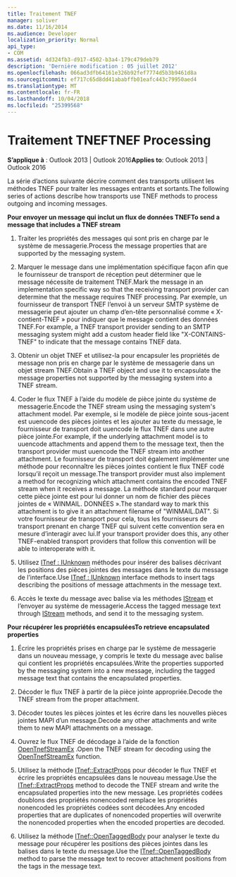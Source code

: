 ```yaml
---
title: Traitement TNEF
manager: soliver
ms.date: 11/16/2014
ms.audience: Developer
localization_priority: Normal
api_type:
- COM
ms.assetid: 4d324fb3-d917-4502-b3a4-179c479deb79
description: 'Dernière modification : 05 juillet 2012'
ms.openlocfilehash: 066ad3dfb64161e326b92fef7774d5b3b9461d8a
ms.sourcegitcommit: ef717c65d8dd41ababffb01eafc443c79950aed4
ms.translationtype: MT
ms.contentlocale: fr-FR
ms.lasthandoff: 10/04/2018
ms.locfileid: "25399568"
---
```

# <a name="tnef-processing"></a><span data-ttu-id="506aa-103">Traitement TNEF</span><span class="sxs-lookup"><span data-stu-id="506aa-103">TNEF Processing</span></span>

  
  
<span data-ttu-id="506aa-104">**S’applique à** : Outlook 2013 | Outlook 2016</span><span class="sxs-lookup"><span data-stu-id="506aa-104">**Applies to**: Outlook 2013 | Outlook 2016</span></span> 
  
<span data-ttu-id="506aa-105">La série d’actions suivante décrire comment des transports utilisent les méthodes TNEF pour traiter les messages entrants et sortants.</span><span class="sxs-lookup"><span data-stu-id="506aa-105">The following series of actions describe how transports use TNEF methods to process outgoing and incoming messages.</span></span>
  
 <span data-ttu-id="506aa-106">**Pour envoyer un message qui inclut un flux de données TNEF**</span><span class="sxs-lookup"><span data-stu-id="506aa-106">**To send a message that includes a TNEF stream**</span></span>
  
1. <span data-ttu-id="506aa-107">Traiter les propriétés des messages qui sont pris en charge par le système de messagerie.</span><span class="sxs-lookup"><span data-stu-id="506aa-107">Process the message properties that are supported by the messaging system.</span></span>
    
2. <span data-ttu-id="506aa-108">Marquer le message dans une implémentation spécifique façon afin que le fournisseur de transport de réception peut déterminer que le message nécessite de traitement TNEF.</span><span class="sxs-lookup"><span data-stu-id="506aa-108">Mark the message in an implementation specific way so that the receiving transport provider can determine that the message requires TNEF processing.</span></span> <span data-ttu-id="506aa-109">Par exemple, un fournisseur de transport TNEF l’envoi à un serveur SMTP système de messagerie peut ajouter un champ d’en-tête personnalisé comme « X-contient-TNEF » pour indiquer que le message contient des données TNEF.</span><span class="sxs-lookup"><span data-stu-id="506aa-109">For example, a TNEF transport provider sending to an SMTP messaging system might add a custom header field like "X-CONTAINS-TNEF" to indicate that the message contains TNEF data.</span></span>
    
3. <span data-ttu-id="506aa-110">Obtenir un objet TNEF et utilisez-la pour encapsuler les propriétés de message non pris en charge par le système de messagerie dans un objet stream TNEF.</span><span class="sxs-lookup"><span data-stu-id="506aa-110">Obtain a TNEF object and use it to encapsulate the message properties not supported by the messaging system into a TNEF stream.</span></span>
    
4. <span data-ttu-id="506aa-111">Coder le flux TNEF à l’aide du modèle de pièce jointe du système de messagerie.</span><span class="sxs-lookup"><span data-stu-id="506aa-111">Encode the TNEF stream using the messaging system's attachment model.</span></span> <span data-ttu-id="506aa-112">Par exemple, si le modèle de pièce jointe sous-jacent est uuencode des pièces jointes et les ajouter au texte du message, le fournisseur de transport doit uuencode le flux TNEF dans une autre pièce jointe.</span><span class="sxs-lookup"><span data-stu-id="506aa-112">For example, if the underlying attachment model is to uuencode attachments and append them to the message text, then the transport provider must uuencode the TNEF stream into another attachment.</span></span> <span data-ttu-id="506aa-113">Le fournisseur de transport doit également implémenter une méthode pour reconnaître les pièces jointes contient le flux TNEF codé lorsqu’il reçoit un message.</span><span class="sxs-lookup"><span data-stu-id="506aa-113">The transport provider must also implement a method for recognizing which attachment contains the encoded TNEF stream when it receives a message.</span></span> <span data-ttu-id="506aa-114">La méthode standard pour marquer cette pièce jointe est pour lui donner un nom de fichier des pièces jointes de « WINMAIL. DONNÉES ».</span><span class="sxs-lookup"><span data-stu-id="506aa-114">The standard way to mark this attachment is to give it an attachment filename of "WINMAIL.DAT".</span></span> <span data-ttu-id="506aa-115">Si votre fournisseur de transport pour cela, tous les fournisseurs de transport prenant en charge TNEF qui suivent cette convention sera en mesure d’interagir avec lui.</span><span class="sxs-lookup"><span data-stu-id="506aa-115">If your transport provider does this, any other TNEF-enabled transport providers that follow this convention will be able to interoperate with it.</span></span>
    
5. <span data-ttu-id="506aa-116">Utilisez [ITnef : IUnknown](itnefiunknown.md) méthodes pour insérer des balises décrivant les positions des pièces jointes des messages dans le texte du message de l’interface.</span><span class="sxs-lookup"><span data-stu-id="506aa-116">Use [ITnef : IUnknown](itnefiunknown.md) interface methods to insert tags describing the positions of message attachments in the message text.</span></span> 
    
6. <span data-ttu-id="506aa-117">Accès le texte du message avec balise via les méthodes [IStream](https://msdn.microsoft.com/library/aa380034%28VS.85%29.aspx) et l’envoyer au système de messagerie.</span><span class="sxs-lookup"><span data-stu-id="506aa-117">Access the tagged message text through [IStream](https://msdn.microsoft.com/library/aa380034%28VS.85%29.aspx) methods, and send it to the messaging system.</span></span> 
    
 <span data-ttu-id="506aa-118">**Pour récupérer les propriétés encapsulées**</span><span class="sxs-lookup"><span data-stu-id="506aa-118">**To retrieve encapsulated properties**</span></span>
  
1. <span data-ttu-id="506aa-119">Écrire les propriétés prises en charge par le système de messagerie dans un nouveau message, y compris le texte du message avec balise qui contient les propriétés encapsulées.</span><span class="sxs-lookup"><span data-stu-id="506aa-119">Write the properties supported by the messaging system into a new message, including the tagged message text that contains the encapsulated properties.</span></span>
    
2. <span data-ttu-id="506aa-120">Décoder le flux TNEF à partir de la pièce jointe appropriée.</span><span class="sxs-lookup"><span data-stu-id="506aa-120">Decode the TNEF stream from the proper attachment.</span></span>
    
3. <span data-ttu-id="506aa-121">Décoder toutes les pièces jointes et les écrire dans les nouvelles pièces jointes MAPI d’un message.</span><span class="sxs-lookup"><span data-stu-id="506aa-121">Decode any other attachments and write them to new MAPI attachments on a message.</span></span>
    
4. <span data-ttu-id="506aa-122">Ouvrez le flux TNEF de décodage à l’aide de la fonction [OpenTnefStreamEx](opentnefstreamex.md) .</span><span class="sxs-lookup"><span data-stu-id="506aa-122">Open the TNEF stream for decoding using the [OpenTnefStreamEx](opentnefstreamex.md) function.</span></span> 
    
5. <span data-ttu-id="506aa-123">Utilisez la méthode [ITnef::ExtractProps](itnef-extractprops.md) pour décoder le flux TNEF et écrire les propriétés encapsulées dans le nouveau message.</span><span class="sxs-lookup"><span data-stu-id="506aa-123">Use the [ITnef::ExtractProps](itnef-extractprops.md) method to decode the TNEF stream and write the encapsulated properties into the new message.</span></span> <span data-ttu-id="506aa-124">Les propriétés codées doublons des propriétés nonencoded remplace les propriétés nonencoded les propriétés codées sont décodées.</span><span class="sxs-lookup"><span data-stu-id="506aa-124">Any encoded properties that are duplicates of nonencoded properties will overwrite the nonencoded properties when the encoded properties are decoded.</span></span> 
    
6. <span data-ttu-id="506aa-125">Utilisez la méthode [ITnef::OpenTaggedBody](itnef-opentaggedbody.md) pour analyser le texte du message pour récupérer les positions des pièces jointes dans les balises dans le texte du message.</span><span class="sxs-lookup"><span data-stu-id="506aa-125">Use the [ITnef::OpenTaggedBody](itnef-opentaggedbody.md) method to parse the message text to recover attachment positions from the tags in the message text.</span></span> 
    

